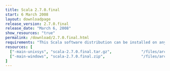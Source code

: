 ```yaml
---
title: Scala 2.7.0.final
start: 6 March 2008
layout: downloadpage
release_version: 2.7.0.final
release_date: "March 6, 2008"
show_resources: "true"
permalink: /download/2.7.0.final.html
requirements: "This Scala software distribution can be installed on any Unix-like or Windows system. It requires the Java runtime version 1.6 or later, which can be downloaded <a href='http://www.java.com/'>here</a>."
resources: [
  ["-main-unixsys", "scala-2.7.0.final.tar.gz",             "/files/archive/scala-2.7.0-final.tar.gz",                "Mac OS X, Unix, Cygwin",  "13 MB"],
  ["-main-windows", "scala-2.7.0.final.zip",                "/files/archive/scala-2.7.0-final.zip",                   "Windows",                 "13 MB"]
]
---
```




